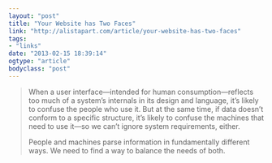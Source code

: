 ```yaml
---
layout: "post"
title: "Your Website has Two Faces"
link: "http://alistapart.com/article/your-website-has-two-faces"
tags: 
- "links"
date: "2013-02-15 18:39:14"
ogtype: "article"
bodyclass: "post"
---
```


> When a user interface—intended for human consumption—reflects too much of a system’s internals in its design and language, it’s likely to confuse the people who use it. But at the same time, if data doesn’t conform to a specific structure, it’s likely to confuse the machines that need to use it—so we can’t ignore system requirements, either.
> 
> People and machines parse information in fundamentally different ways. We need to find a way to balance the needs of both.